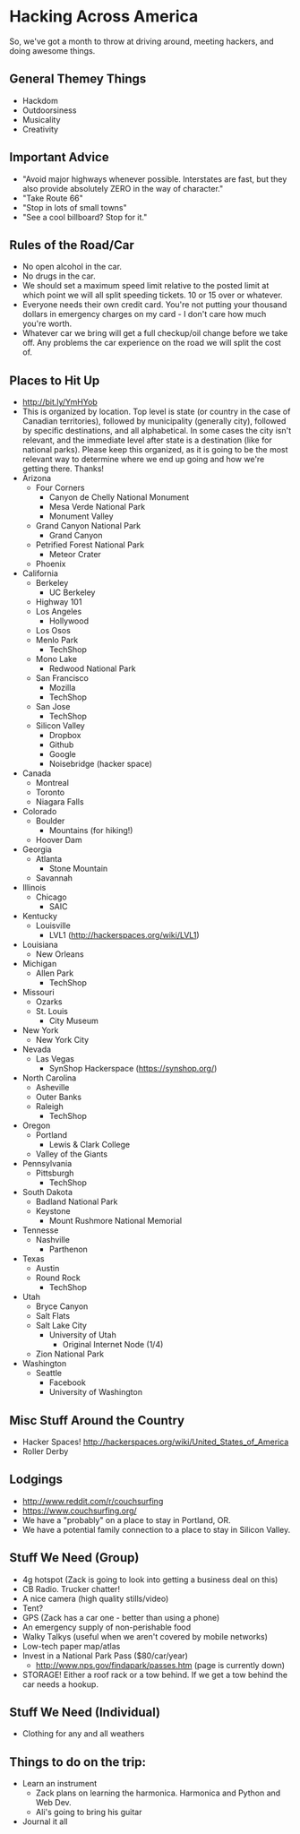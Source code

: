 Hacking Across America
======================

So, we've got a month to throw at driving around, meeting hackers, and doing awesome things.

## General Themey Things

* Hackdom
* Outdoorsiness
* Musicality
* Creativity


## Important Advice
* "Avoid major highways whenever possible.  Interstates are fast, but they also provide absolutely ZERO in the way of character."
* "Take Route 66"
* "Stop in lots of small towns"
* "See a cool billboard?  Stop for it."


## Rules of the Road/Car
* No open alcohol in the car.
* No drugs in the car.
* We should set a maximum speed limit relative to the posted limit at which point we will all split speeding tickets.  10 or 15 over or whatever.
* Everyone needs their own credit card.  You're not putting your thousand dollars in emergency charges on my card - I don't care how much you're worth.
* Whatever car we bring will get a full checkup/oil change before we take off.  Any problems the car experience on the road we will split the cost of.

## Places to Hit Up
* http://bit.ly/YmHYob
* This is organized by location.  Top level is state (or country in the case of Canadian territories), followed by municipality (generally city), followed by specific destinations, and all alphabetical.  In some cases the city isn't relevant, and the immediate level after state is a destination (like for national parks).  Please keep this organized, as it is going to be the most relevant way to determine where we end up going and how we're getting there.  Thanks!
* Arizona
    * Four Corners
        * Canyon de Chelly National Monument
        * Mesa Verde National Park
        * Monument Valley
    * Grand Canyon National Park
        * Grand Canyon
    * Petrified Forest National Park 
        * Meteor Crater
    * Phoenix
* California
    * Berkeley
        * UC Berkeley
    * Highway 101
    * Los Angeles
        * Hollywood
    * Los Osos
    * Menlo Park
        * TechShop
    * Mono Lake
        * Redwood National Park
    * San Francisco
        * Mozilla
        * TechShop
    * San Jose
        * TechShop
    * Silicon Valley
        * Dropbox
        * Github
        * Google
        * Noisebridge (hacker space)
* Canada
    * Montreal
    * Toronto
    * Niagara Falls
* Colorado
    * Boulder
        * Mountains (for hiking!)
    * Hoover Dam
* Georgia
    * Atlanta
        * Stone Mountain
    * Savannah
* Illinois
    * Chicago
        * SAIC
* Kentucky
    * Louisville
        * LVL1 (http://hackerspaces.org/wiki/LVL1)
* Louisiana
    * New Orleans
* Michigan
    * Allen Park
        * TechShop
* Missouri
    * Ozarks
    * St. Louis
        * City Museum
* New York
    * New York City
* Nevada
    * Las Vegas
        * SynShop Hackerspace (https://synshop.org/)
* North Carolina
    * Asheville
    * Outer Banks
    * Raleigh
        * TechShop
* Oregon
    * Portland
        * Lewis & Clark College
    * Valley of the Giants
* Pennsylvania
    * Pittsburgh
        * TechShop
* South Dakota
    * Badland National Park
    * Keystone
        * Mount Rushmore National Memorial
* Tennesse
    * Nashville
        * Parthenon
* Texas
    * Austin
    * Round Rock
        * TechShop
* Utah
    * Bryce Canyon
    * Salt Flats
    * Salt Lake City
        * University of Utah
            * Original Internet Node (1/4)
    * Zion National Park
* Washington
    * Seattle
        * Facebook
        * University of Washington

## Misc Stuff Around the Country
* Hacker Spaces! http://hackerspaces.org/wiki/United_States_of_America
* Roller Derby

## Lodgings
* http://www.reddit.com/r/couchsurfing
* https://www.couchsurfing.org/
* We have a "probably" on a place to stay in Portland, OR.
* We have a potential family connection to a place to stay in Silicon Valley.

## Stuff We Need (Group)
* 4g hotspot (Zack is going to look into getting a business deal on this)
* CB Radio.  Trucker chatter!
* A nice camera (high quality stills/video)
* Tent?
* GPS (Zack has a car one - better than using a phone)
* An emergency supply of non-perishable food
* Walky Talkys (useful when we aren't covered by mobile networks)
* Low-tech paper map/atlas
* Invest in a National Park Pass ($80/car/year)
    * http://www.nps.gov/findapark/passes.htm (page is currently down)
* STORAGE!  Either a roof rack or a tow behind.  If we get a tow behind the car needs a hookup.

## Stuff We Need (Individual)
* Clothing for any and all weathers

## Things to do on the trip:
* Learn an instrument
    * Zack plans on learning the harmonica. Harmonica and Python and Web Dev.
    * Ali's going to bring his guitar
* Journal it all



